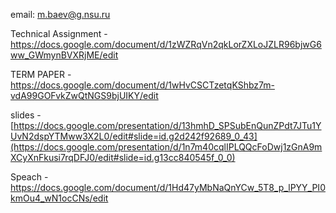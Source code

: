 
email: m.baev@g.nsu.ru

Technical Assignment - https://docs.google.com/document/d/1zWZRqVn2qkLorZXLoJZLR96bjwG6ww_GWmynBVXRjME/edit

TERM PAPER - https://docs.google.com/document/d/1wHvCSCTzetqKShbz7m-vdA99GOFvkZwQtNGS9bjUIKY/edit

slides - [https://docs.google.com/presentation/d/13hmhD_SPSubEnQunZPdt7JTu1YUvN2dspYTMww3X2L0/edit#slide=id.g2d242f92689_0_43](https://docs.google.com/presentation/d/1n7m40cqlIPLQQcFoDwj1zGnA9mXCyXnFkusi7rqDFJ0/edit#slide=id.g13cc840545f_0_0)

Speach - https://docs.google.com/document/d/1Hd47yMbNaQnYCw_5T8_p_lPYY_PI0kmOu4_wN1ocCNs/edit
